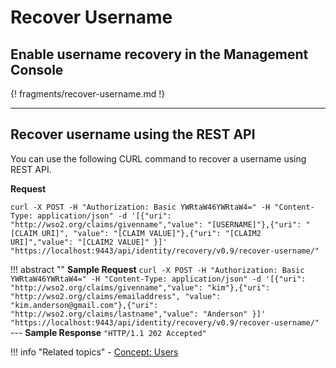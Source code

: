 # Recover Username

## Enable username recovery in the Management Console

{! fragments/recover-username.md !}

---

## Recover username using the REST API

You can use the following CURL command to recover a username using REST API. 

**Request**

```curl 
curl -X POST -H "Authorization: Basic YWRtaW46YWRtaW4=" -H "Content-Type: application/json" -d '[{"uri": "http://wso2.org/claims/givenname","value": "[USERNAME]"},{"uri": "[CLAIM URI]", "value": "[CLAIM VALUE]"},{"uri": "[CLAIM2 URI]","value": "[CLAIM2 VALUE]" }]' "https://localhost:9443/api/identity/recovery/v0.9/recover-username/"
```

!!! abstract ""
    **Sample Request**
    ```
    curl -X POST -H "Authorization: Basic YWRtaW46YWRtaW4=" -H "Content-Type: application/json" -d '[{"uri": "http://wso2.org/claims/givenname","value": "kim"},{"uri": "http://wso2.org/claims/emailaddress", "value": "kim.anderson@gmail.com"},{"uri": "http://wso2.org/claims/lastname","value": "Anderson" }]' "https://localhost:9443/api/identity/recovery/v0.9/recover-username/"
    ```
    ---
    **Sample Response**
    ```
    "HTTP/1.1 202 Accepted" 
    ```

!!! info "Related topics"
    -   [Concept: Users](../../../references/concepts/user-management/users/)


